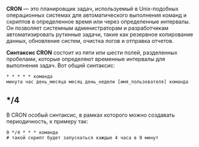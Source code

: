 
**CRON** — это планировщик задач, используемый в Unix-подобных операционных системах для автоматического выполнения команд и скриптов в определенное время или через определенные интервалы. Он позволяет системным администраторам и разработчикам автоматизировать рутинные задачи, такие как резервное копирование данных, обновление систем, очистка логов и отправка отчетов.

**Синтаксис CRON** состоит из пяти или шести полей, разделенных пробелами, которые определяют временные интервалы для выполнения задач. Вот общий синтаксис:

```Shell
* * * * * команда
минута час день_месяца месяц день_недели [имя_пользователя] команда
```

## \*/4

В CRON особый синтаксис, в рамках которого можно создавать периодичность, к примеру так:

```Shell
0 */4 * * * команда
# такой скрипт будет запускаться каждые 4 часа в 0 минут
```